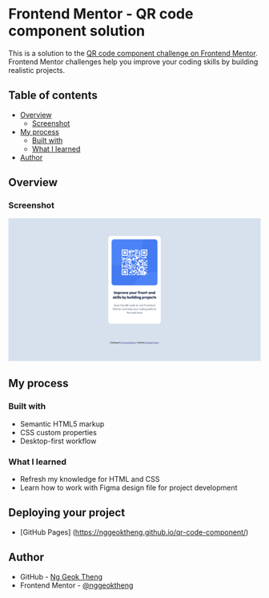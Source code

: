 # Frontend Mentor - QR code component solution

This is a solution to the [QR code component challenge on Frontend Mentor](https://www.frontendmentor.io/challenges/qr-code-component-iux_sIO_H). Frontend Mentor challenges help you improve your coding skills by building realistic projects.

## Table of contents

- [Overview](#overview)
  - [Screenshot](#screenshot)
- [My process](#my-process)
  - [Built with](#built-with)
  - [What I learned](#what-i-learned)
- [Author](#author)

## Overview

### Screenshot

![screenshot](./Screenshot.png)

## My process

### Built with

- Semantic HTML5 markup
- CSS custom properties
- Desktop-first workflow

### What I learned

- Refresh my knowledge for HTML and CSS
- Learn how to work with Figma design file for project development

## Deploying your project

- [GitHub Pages] (https://nggeoktheng.github.io/qr-code-component/)

## Author

- GitHub - [Ng Geok Theng](https://github.com/nggeoktheng)
- Frontend Mentor - [@nggeoktheng](https://www.frontendmentor.io/profile/nggeoktheng)
